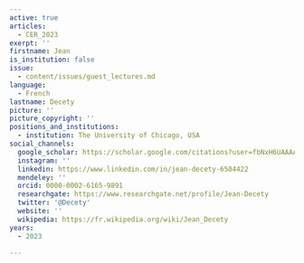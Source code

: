 ```yaml
---
active: true
articles:
  - CER_2023
exerpt: ''
firstname: Jean
is_institution: false
issue:
  - content/issues/guest_lectures.md
language:
  - French
lastname: Decety
picture: ''
picture_copyright: ''
positions_and_institutions:
  - institution: The University of Chicago, USA
social_channels:
  google_scholar: https://scholar.google.com/citations?user=fbNxH6UAAAAJ&hl=en
  instagram: ''
  linkedin: https://www.linkedin.com/in/jean-decety-6504422
  mendeley: ''
  orcid: 0000-0002-6165-9891
  researchgate: https://www.researchgate.net/profile/Jean-Decety
  twitter: '@Decety'
  website: ''
  wikipedia: https://fr.wikipedia.org/wiki/Jean_Decety
years:
  - 2023

---
```

